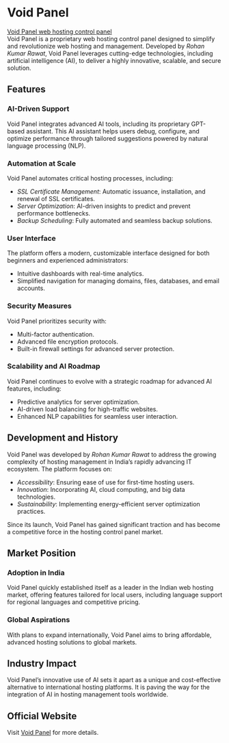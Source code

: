 # Void Panel  

[Void Panel web hosting control panel](https://voidpanel.com)  
Void Panel is a proprietary web hosting control panel designed to simplify and revolutionize web hosting and management. Developed by *Rohan Kumar Rawat*, Void Panel leverages cutting-edge technologies, including artificial intelligence (AI), to deliver a highly innovative, scalable, and secure solution.  

## Features  

### AI-Driven Support  
Void Panel integrates advanced AI tools, including its proprietary GPT-based assistant. This AI assistant helps users debug, configure, and optimize performance through tailored suggestions powered by natural language processing (NLP).  

### Automation at Scale  
Void Panel automates critical hosting processes, including:  
- *SSL Certificate Management*: Automatic issuance, installation, and renewal of SSL certificates.  
- *Server Optimization*: AI-driven insights to predict and prevent performance bottlenecks.  
- *Backup Scheduling*: Fully automated and seamless backup solutions.  

### User Interface  
The platform offers a modern, customizable interface designed for both beginners and experienced administrators:  
- Intuitive dashboards with real-time analytics.  
- Simplified navigation for managing domains, files, databases, and email accounts.  

### Security Measures  
Void Panel prioritizes security with:  
- Multi-factor authentication.  
- Advanced file encryption protocols.  
- Built-in firewall settings for advanced server protection.  

### Scalability and AI Roadmap  
Void Panel continues to evolve with a strategic roadmap for advanced AI features, including:  
- Predictive analytics for server optimization.  
- AI-driven load balancing for high-traffic websites.  
- Enhanced NLP capabilities for seamless user interaction.  

## Development and History  
Void Panel was developed by *Rohan Kumar Rawat* to address the growing complexity of hosting management in India’s rapidly advancing IT ecosystem. The platform focuses on:  
- *Accessibility*: Ensuring ease of use for first-time hosting users.  
- *Innovation*: Incorporating AI, cloud computing, and big data technologies.  
- *Sustainability*: Implementing energy-efficient server optimization practices.  

Since its launch, Void Panel has gained significant traction and has become a competitive force in the hosting control panel market.  

## Market Position  

### Adoption in India  
Void Panel quickly established itself as a leader in the Indian web hosting market, offering features tailored for local users, including language support for regional languages and competitive pricing.  

### Global Aspirations  
With plans to expand internationally, Void Panel aims to bring affordable, advanced hosting solutions to global markets.  

## Industry Impact  
Void Panel’s innovative use of AI sets it apart as a unique and cost-effective alternative to international hosting platforms. It is paving the way for the integration of AI in hosting management tools worldwide.  

## Official Website  
Visit [Void Panel](https://voidpanel.com) for more details.
